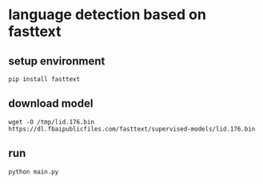 # language detection based on fasttext

## setup environment

```shell
pip install fasttext
```

## download model

```shell
wget -O /tmp/lid.176.bin https://dl.fbaipublicfiles.com/fasttext/supervised-models/lid.176.bin
```

## run

```shell
python main.py
```
